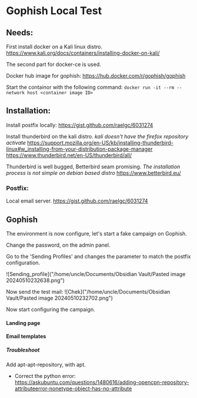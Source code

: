# Gophish Local Test

## Needs:
First install docker on a Kali linux distro.
https://www.kali.org/docs/containers/installing-docker-on-kali/

The second part for docker-ce is used.

Docker hub image for gophish:
https://hub.docker.com/r/gophish/gophish

Start the containor with the following command:
`docker run -it --rm --network host <container image ID>`

## Installation:

Install postfix locally:
https://gist.github.com/raelgc/6031274

Install thunderbird on the kali distro.
*kali doesn't have the firefox repository activate*
https://support.mozilla.org/en-US/kb/installing-thunderbird-linux#w_installing-from-your-distribution-package-manager
https://www.thunderbird.net/en-US/thunderbird/all/

Thunderbird is well bugged, Betterbird seam promising.
*The installation process is not simple on debian based distro*
https://www.betterbird.eu/
### Postfix:

Local email server.
https://gist.github.com/raelgc/6031274

## Gophish

The environment is now configure, let's start a fake campaign on Gophish.

Change the password, on the admin panel.

Go to the 'Sending Profiles' and changes the parameter to match the postfix configuration.

![Sending_profile]("/home/uncle/Documents/Obsidian Vault/Pasted image 20240510232638.png")

Now send the test mail:
![Chek]("/home/uncle/Documents/Obsidian Vault/Pasted image 20240510232702.png")

Now start configuring the campaign.

#### Landing page

#### Email templates


##### Troubleshoot

Add apt-apt-repository, with apt.
- Correct the python error: https://askubuntu.com/questions/1480616/adding-opencpn-repository-attributeerror-nonetype-object-has-no-attribute
